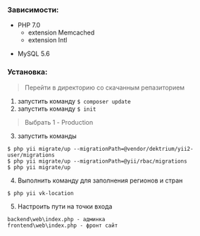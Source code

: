 ### Зависимости:

+ PHP 7.0
  + extension Memcached
  + extension Intl
- MySQL 5.6


### Установка:
> Перейти в директорию со скачанным репазиторием
1. запустить команду ```$ composer update```
2. запустить команду ```$ init```
>Выбрать 1 - Production
3. запустить команды
  ```
  $ php yii migrate/up --migrationPath=@vendor/dektrium/yii2-user/migrations
  $ php yii migrate/up --migrationPath=@yii/rbac/migrations
  $ php yii migrate/up
  ```
4. Выполнить команду для заполнения регионов и стран
  ```
  $ php yii vk-location
  ```
5. Настроить пути на точки входа
  ```
  backend\web\index.php - админка
  frontend\web\index.php - фронт сайт
  ```
  
